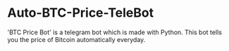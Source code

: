 # Auto-BTC-Price-TeleBot
'BTC Price Bot' is a telegram bot which is made with Python. This bot tells you the price of Bitcoin automatically everyday. 
